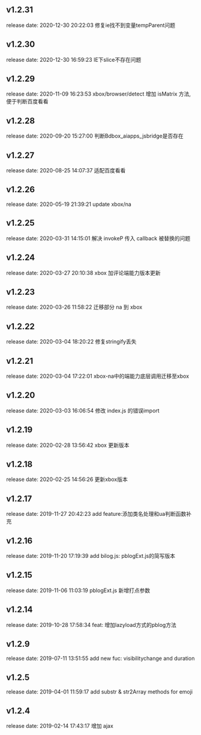 
## v1.2.31
release date: 2020-12-30 20:22:03
修复ie找不到变量tempParent问题


## v1.2.30
release date: 2020-12-30 16:59:23
IE下slice不存在问题

## v1.2.29
release date: 2020-11-09 16:23:53
xbox/browser/detect 增加 isMatrix 方法, 便于判断百度看看

## v1.2.28
release date: 2020-09-20 15:27:00
判断Bdbox_aiapps_jsbridge是否存在


## v1.2.27
release date: 2020-08-25 14:07:37
适配百度看看

## v1.2.26
release date: 2020-05-19 21:39:21
update xbox/na


## v1.2.25
release date: 2020-03-31 14:15:01
解决 invokeP 传入 callback 被替换的问题

## v1.2.24
release date: 2020-03-27 20:10:38
xbox 加评论端能力版本更新


## v1.2.23
release date: 2020-03-26 11:58:22
迁移部分 na 到 xbox

## v1.2.22
release date: 2020-03-04 18:20:22
修复stringify丢失

## v1.2.21
release date: 2020-03-04 17:22:01
xbox-na中的端能力底层调用迁移至xbox



## v1.2.20
release date: 2020-03-03 16:06:54
修改 index.js 的错误import

## v1.2.19
release date: 2020-02-28 13:56:42
xbox 更新版本


## v1.2.18
release date: 2020-02-25 14:56:26
更新xbox版本


## v1.2.17
release date: 2019-11-27 20:42:23
add feature:添加类名处理和ua判断函数补充


## v1.2.16
release date: 2019-11-20 17:19:39
add bilog.js: pblogExt.js的简写版本


## v1.2.15
release date: 2019-11-06 11:03:19
pblogExt.js 新增打点参数


## v1.2.14
release date: 2019-10-28 17:58:34
feat:  增加lazyload方式的pblog方法



## v1.2.9
release date: 2019-07-11 13:51:55
add new fuc: visibilitychange and duration


## v1.2.5
release date: 2019-04-01 11:59:17
add substr & str2Array methods for emoji


## v1.2.4
release date: 2019-02-14 17:43:17
增加 ajax

        